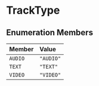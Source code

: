 # TrackType

## Enumeration Members

| Member | Value |
| :------ | :------ |
| `AUDIO` | `"AUDIO"` |
| `TEXT` | `"TEXT"` |
| `VIDEO` | `"VIDEO"` |
